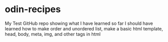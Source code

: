 # odin-recipes
My Test GitHub repo showing what I have learned so far
I should have learned how to make order and unordered list, make a basic html template, head, body, meta, img, and other tags in html